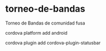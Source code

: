 # torneo-de-bandas
Torneo de Bandas de comunidad fusa

cordova platform add android

cordova plugin add cordova-plugin-statusbar
